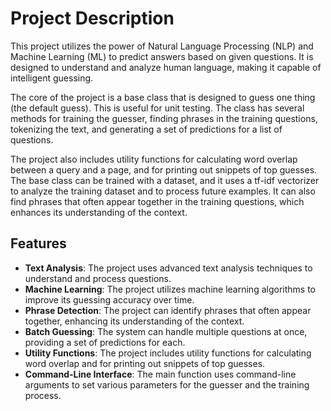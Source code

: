# Project Description

This project utilizes the power of Natural Language Processing (NLP) and Machine Learning (ML) to predict answers based on given questions. It is designed to understand and analyze human language, making it capable of intelligent guessing.

The core of the project is a base class that is designed to guess one thing (the default guess). This is useful for unit testing. The class has several methods for training the guesser, finding phrases in the training questions, tokenizing the text, and generating a set of predictions for a list of questions.

The project also includes utility functions for calculating word overlap between a query and a page, and for printing out snippets of top guesses. The base class can be trained with a dataset, and it uses a tf-idf vectorizer to analyze the training dataset and to process future examples. It can also find phrases that often appear together in the training questions, which enhances its understanding of the context.

## Features

- **Text Analysis**: The project uses advanced text analysis techniques to understand and process questions.
- **Machine Learning**: The project utilizes machine learning algorithms to improve its guessing accuracy over time.
- **Phrase Detection**: The project can identify phrases that often appear together, enhancing its understanding of the context.
- **Batch Guessing**: The system can handle multiple questions at once, providing a set of predictions for each.
- **Utility Functions**: The project includes utility functions for calculating word overlap and for printing out snippets of top guesses.
- **Command-Line Interface**: The main function uses command-line arguments to set various parameters for the guesser and the training process.